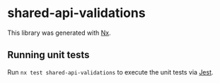# shared-api-validations

This library was generated with [Nx](https://nx.dev).

## Running unit tests

Run `nx test shared-api-validations` to execute the unit tests via [Jest](https://jestjs.io).
